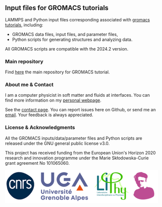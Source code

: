 ## Input files for GROMACS tutorials

LAMMPS and Python input files corresponding
associated with [gromacs tutorials](https://gromacstutorials.github.io/),
including:

- GROMACS data files, input files, and parameter files,
- Python scripts for generating structures and analyzing data.

All GROMACS scripts are compatible with the 2024.2 version.

### Main repository ###

Find [here](https://github.com/gromacstutorials/gromacstutorials.github.io)
the main repository for GROMACS tutorial.

### About me & Contact ###

I am a computer physicist in soft matter and fluids at interfaces. You can 
find more information on my [personal webpage](https://simongravelle.github.io/).

See the [contact page](https://gromacstutorials.github.io/doc-sphinx/build/html/contact/contact.html). You can report issues here on Github, or send me an [email](https://simongravelle.github.io/). Your feedback is always appreciated.

### License & Acknowledgments ###

All the GROMACS inputs/data/parameter files and Python scripts are released under the 
GNU general public license v3.0.

This project has received funding from the European
Union's Horizon 2020 research and innovation programme
under the Marie Skłodowska-Curie grant agreement No 101065060.

![Acknowledgments-logos](https://raw.githubusercontent.com/simongravelle/credits/1c44b5ae76a33c5bbbd33a54243365c6abdc24b2/cnrs-uga-liphy-msca.png)
